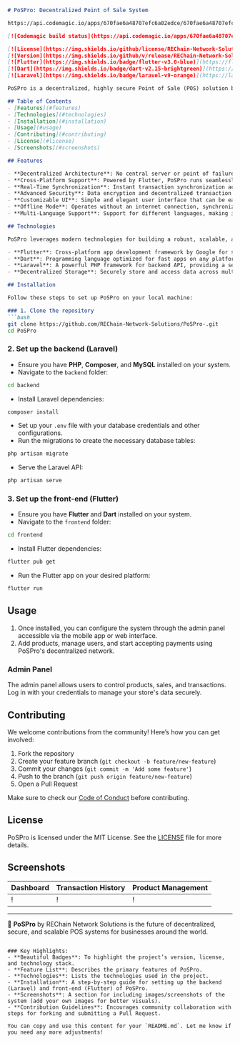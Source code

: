 ```markdown
# PoSPro: Decentralized Point of Sale System

https://api.codemagic.io/apps/670fae6a48707efc6a02edce/670fae6a48707efc6a02edcd/status_badge.svg

[![Codemagic build status](https://api.codemagic.io/apps/670fae6a48707efc6a02edce/670fae6a48707efc6a02edcd/status_badge.svg)](https://codemagic.io/app/670fae6a48707efc6a02edce/670fae6a48707efc6a02edcd/latest_build)

[![License](https://img.shields.io/github/license/REChain-Network-Solutions/PoSPro-.git)](LICENSE)
[![Version](https://img.shields.io/github/v/release/REChain-Network-Solutions/PoSPro-.git)](https://github.com/REChain-Network-Solutions/PoSPro-.git/releases)
[![Flutter](https://img.shields.io/badge/flutter-v3.0-blue)](https://flutter.dev/)
[![Dart](https://img.shields.io/badge/dart-v2.15-brightgreen)](https://dart.dev/)
[![Laravel](https://img.shields.io/badge/laravel-v9-orange)](https://laravel.com/)

PoSPro is a decentralized, highly secure Point of Sale (POS) solution built using **Flutter** and **Dart** for front-end mobile interfaces and **Laravel** for the backend. The system is designed to operate efficiently without centralized servers, offering businesses a distributed, scalable, and secure environment to handle transactions in real-time. 🌍💳

## Table of Contents
- [Features](#features)
- [Technologies](#technologies)
- [Installation](#installation)
- [Usage](#usage)
- [Contributing](#contributing)
- [License](#license)
- [Screenshots](#screenshots)

## Features

- **Decentralized Architecture**: No central server or point of failure. Each business operates its own node, enabling better scalability and security.
- **Cross-Platform Support**: Powered by Flutter, PoSPro runs seamlessly on Android, iOS, and web.
- **Real-Time Synchronization**: Instant transaction synchronization across all connected devices.
- **Advanced Security**: Data encryption and decentralized transaction management ensure privacy and safety.
- **Customizable UI**: Simple and elegant user interface that can be easily customized to fit any brand.
- **Offline Mode**: Operates without an internet connection, synchronizing data when reconnected.
- **Multi-Language Support**: Support for different languages, making it suitable for global operations.

## Technologies

PoSPro leverages modern technologies for building a robust, scalable, and secure POS system:

- **Flutter**: Cross-platform app development framework by Google for seamless Android, iOS, and Web apps.
- **Dart**: Programming language optimized for fast apps on any platform.
- **Laravel**: A powerful PHP framework for backend API, providing a secure and scalable server-side solution.
- **Decentralized Storage**: Securely store and access data across multiple nodes.

## Installation

Follow these steps to set up PoSPro on your local machine:

### 1. Clone the repository
```bash
git clone https://github.com/REChain-Network-Solutions/PoSPro-.git
cd PoSPro
```

### 2. Set up the backend (Laravel)
- Ensure you have **PHP**, **Composer**, and **MySQL** installed on your system.
- Navigate to the `backend` folder:
```bash
cd backend
```
- Install Laravel dependencies:
```bash
composer install
```
- Set up your `.env` file with your database credentials and other configurations.
- Run the migrations to create the necessary database tables:
```bash
php artisan migrate
```
- Serve the Laravel API:
```bash
php artisan serve
```

### 3. Set up the front-end (Flutter)
- Ensure you have **Flutter** and **Dart** installed on your system.
- Navigate to the `frontend` folder:
```bash
cd frontend
```
- Install Flutter dependencies:
```bash
flutter pub get
```
- Run the Flutter app on your desired platform:
```bash
flutter run
```

## Usage

1. Once installed, you can configure the system through the admin panel accessible via the mobile app or web interface.
2. Add products, manage users, and start accepting payments using PoSPro's decentralized network.

### Admin Panel
The admin panel allows users to control products, sales, and transactions. Log in with your credentials to manage your store's data securely.

## Contributing

We welcome contributions from the community! Here’s how you can get involved:
1. Fork the repository
2. Create your feature branch (`git checkout -b feature/new-feature`)
3. Commit your changes (`git commit -m 'Add some feature'`)
4. Push to the branch (`git push origin feature/new-feature`)
5. Open a Pull Request

Make sure to check our [Code of Conduct](CODE_OF_CONDUCT.md) before contributing.

## License

PoSPro is licensed under the MIT License. See the [LICENSE](LICENSE) file for more details.

## Screenshots

| Dashboard                | Transaction History      | Product Management        |
|--------------------------|--------------------------|---------------------------|
| ! | ! | ! |

---

🚀 **PoSPro** by REChain Network Solutions is the future of decentralized, secure, and scalable POS systems for businesses around the world.
```

### Key Highlights:
- **Beautiful Badges**: To highlight the project’s version, license, and technology stack.
- **Feature List**: Describes the primary features of PoSPro.
- **Technologies**: Lists the technologies used in the project.
- **Installation**: A step-by-step guide for setting up the backend (Laravel) and front-end (Flutter) of PoSPro.
- **Screenshots**: A section for including images/screenshots of the system (add your own images for better visuals).
- **Contribution Guidelines**: Encourages community collaboration with steps for forking and submitting a Pull Request.

You can copy and use this content for your `README.md`. Let me know if you need any more adjustments!
